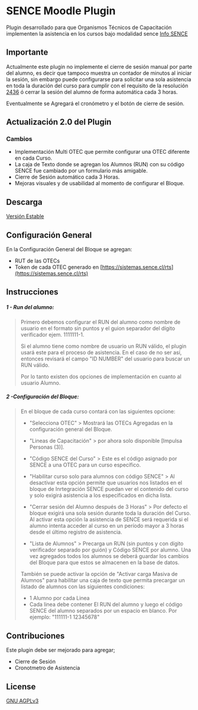 # SENCE Moodle Plugin
Plugin desarrollado para que Organismos Técnicos de Capacitación implementen la asistencia en los cursos bajo modalidad sence [Info SENCE](https://sence.gob.cl/organismos/control-e-learning-otec)

## Importante
Actualmente este plugin no implemente el cierre de sesión manual por parte del alumno, es decir que tampoco muestra un contador de minutos al iniciar la sesión, sin embargo puede configurarse para solicitar una sola asistencia en toda la duración del curso para cumplir con el requisito de la resolución [2436](https://sence.gob.cl/sites/default/files/rex_n_2436_deja_sin_efecto_exigencia_de_conectividad.pdf) ó cerrar la sesión del alumno de forma automática cada 3 horas.

Eventualmente se Agregará el cronómetro y el botón de cierre de sesión.

## Actualización 2.0 del Plugin
### Cambios
* Implementación Multi OTEC que permite configurar una OTEC diferente en cada Curso.
* La caja de Texto donde se agregan los Alumnos (RUN) con su código SENCE fue cambiado por un formulario más amigable.
* Cierre de Sesión automático cada 3 Horas.
* Mejoras visuales y de usabilidad al momento de configurar el Bloque.
###

## Descarga
[Versión Estable](https://github.com/fauzcategui/moodle-sence/archive/v2.0.2.zip)


## Configuración General
En la Configuración General del Bloque se agregan:
* RUT de las OTECs
* Token de cada OTEC generado en [https://sistemas.sence.cl/rts](https://sistemas.sence.cl/rts)


## Instrucciones

##### 1 - Run del alumno:
> Primero debemos configurar el RUN del alumno como nombre de usuario en el formato sin puntos y  el guion separador del dígito verificador ejem. 1111111-1.
>
> Si el alumno tiene como nombre de usuario un RUN válido, el plugin usará este para el proceso de asistencia. En el caso de no ser así, entonces revisará el campo "ID NUMBER" del usuario para buscar un RUN válido. 
>
>Por lo tanto existen dos opciones de implementación en cuanto al usuario Alumno.

##### 2 -Configuración del Bloque:
> En el bloque de cada curso contará con las siguientes opcione:
>
>- "Selecciona OTEC" >  Mostrará las OTECs Agregadas en la configuración general del Bloque.
>
>
>- "Lineas de Capacitación" > por ahora solo disponible [Impulsa Personas (3)].
>
>
>- "Código SENCE del Curso" > Este es el código asignado por SENCE a una OTEC para un curso específico.
>
>
>- "Habilitar curso solo para alumnos con código SENCE" > Al desactivar esta opción permite que usuarios nos listados en el bloque de Inrtegración SENCE puedan ver el contenido del curso y solo exigirá asistencia a los especificados en dicha lista.
>
>
>- "Cerrar sesión del Alumno después de 3 Horas" > Por defecto el bloque exigirá una sola sesión durante toda la duración del Curso. Al activar esta opción la asistencia de SENCE será requerida si el alumno intenta acceder al curso en un período mayor a 3 horas desde el último registro de asistencia.
>
>
>- "Lista de Alumnos" > Precarga un RUN (sin puntos y con dígito verificador separado por guión) y Código SENCE por alumno. Una vez agregados todos los alumnos se deberá guardar los cambios del Bloque para que estos se almacenen en la base de datos.
>
>
> También se puede activar la opción de "Activar carga Masiva de Alumnos" para habilitar una caja de texto que permita precargar un listado de alumnos con las siguientes condiciones:
> - 1 Alumno por cada Linea
> - Cada linea debe contener El RUN del alumno y luego el código SENCE del alumno separados por un espacio en blanco. Por ejemplo: "111111-1 12345678"

## Contribuciones
Este plugin debe ser mejorado para agregar;

- Cierre de Sesión
- Cronotmetro de Asistencia

## License
[GNU AGPLv3](https://choosealicense.com/licenses/agpl-3.0/)
